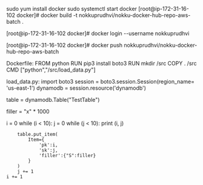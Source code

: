 

sudo yum install docker
 sudo systemctl start docker
[root@ip-172-31-16-102 docker]# docker build -t nokkuprudhvi/nokku-docker-hub-repo-aws-batch .

[root@ip-172-31-16-102 docker]# docker login --username nokkuprudhvi

[root@ip-172-31-16-102 docker]# docker push nokkuprudhvi/nokku-docker-hub-repo-aws-batch


Dockerfile:
FROM python
RUN pip3 install boto3
RUN mkdir /src
COPY . /src
CMD ["python","/src/load_data.py"]

load_data.py:
import boto3
session = boto3.session.Session(region_name= 'us-east-1')
dynamodb = session.resource('dynamodb')


table = dynamodb.Table("TestTable")

filler = "x" * 1000

i = 0
while (i < 10):
    j = 0
    while (j < 10):
        print (i, j)

        table.put_item(
            Item={
                'pk':i,
                'sk':j,
                'filler':{"S":filler}
            }
        )
        j += 1
    i += 1




